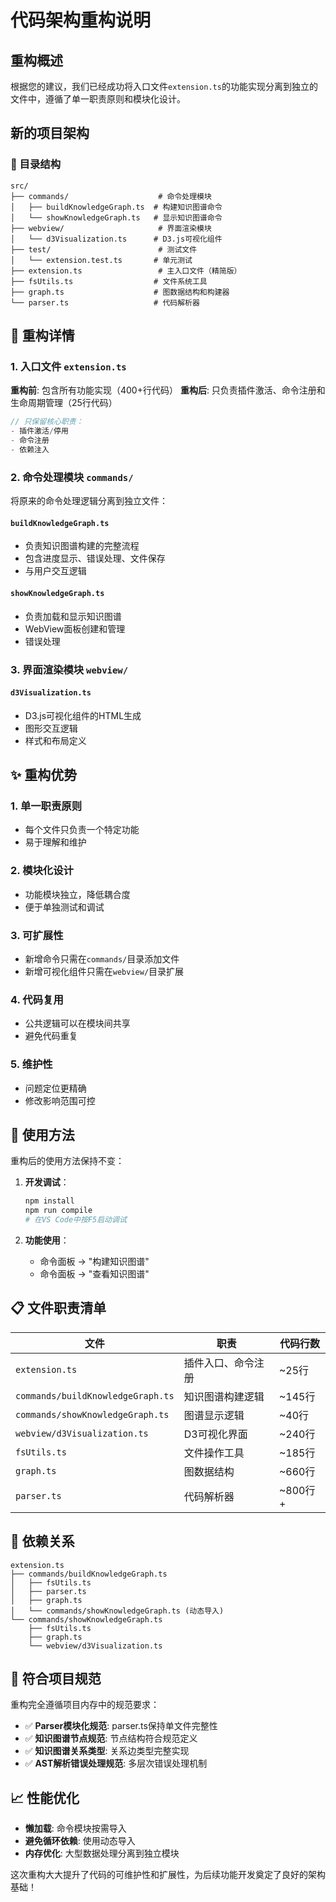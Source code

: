 # 代码架构重构说明

## 重构概述

根据您的建议，我们已经成功将入口文件`extension.ts`的功能实现分离到独立的文件中，遵循了单一职责原则和模块化设计。

## 新的项目架构

### 📁 目录结构

```
src/
├── commands/                    # 命令处理模块
│   ├── buildKnowledgeGraph.ts  # 构建知识图谱命令
│   └── showKnowledgeGraph.ts   # 显示知识图谱命令
├── webview/                     # 界面渲染模块
│   └── d3Visualization.ts      # D3.js可视化组件
├── test/                        # 测试文件
│   └── extension.test.ts       # 单元测试
├── extension.ts                 # 主入口文件（精简版）
├── fsUtils.ts                  # 文件系统工具
├── graph.ts                    # 图数据结构和构建器
└── parser.ts                   # 代码解析器
```

## 🔧 重构详情

### 1. 入口文件 `extension.ts`
**重构前**: 包含所有功能实现（400+行代码）
**重构后**: 只负责插件激活、命令注册和生命周期管理（25行代码）

```typescript
// 只保留核心职责：
- 插件激活/停用
- 命令注册
- 依赖注入
```

### 2. 命令处理模块 `commands/`
将原来的命令处理逻辑分离到独立文件：

#### `buildKnowledgeGraph.ts`
- 负责知识图谱构建的完整流程
- 包含进度显示、错误处理、文件保存
- 与用户交互逻辑

#### `showKnowledgeGraph.ts`
- 负责加载和显示知识图谱
- WebView面板创建和管理
- 错误处理

### 3. 界面渲染模块 `webview/`

#### `d3Visualization.ts`
- D3.js可视化组件的HTML生成
- 图形交互逻辑
- 样式和布局定义

## ✨ 重构优势

### 1. **单一职责原则**
- 每个文件只负责一个特定功能
- 易于理解和维护

### 2. **模块化设计**
- 功能模块独立，降低耦合度
- 便于单独测试和调试

### 3. **可扩展性**
- 新增命令只需在`commands/`目录添加文件
- 新增可视化组件只需在`webview/`目录扩展

### 4. **代码复用**
- 公共逻辑可以在模块间共享
- 避免代码重复

### 5. **维护性**
- 问题定位更精确
- 修改影响范围可控

## 🚀 使用方法

重构后的使用方法保持不变：

1. **开发调试**：
   ```bash
   npm install
   npm run compile
   # 在VS Code中按F5启动调试
   ```

2. **功能使用**：
   - 命令面板 → "构建知识图谱"
   - 命令面板 → "查看知识图谱"

## 📋 文件职责清单

| 文件 | 职责 | 代码行数 |
|------|------|----------|
| `extension.ts` | 插件入口、命令注册 | ~25行 |
| `commands/buildKnowledgeGraph.ts` | 知识图谱构建逻辑 | ~145行 |
| `commands/showKnowledgeGraph.ts` | 图谱显示逻辑 | ~40行 |
| `webview/d3Visualization.ts` | D3可视化界面 | ~240行 |
| `fsUtils.ts` | 文件操作工具 | ~185行 |
| `graph.ts` | 图数据结构 | ~660行 |
| `parser.ts` | 代码解析器 | ~800行+ |

## 🔄 依赖关系

```
extension.ts
├── commands/buildKnowledgeGraph.ts
│   ├── fsUtils.ts
│   ├── parser.ts
│   ├── graph.ts
│   └── commands/showKnowledgeGraph.ts (动态导入)
└── commands/showKnowledgeGraph.ts
    ├── fsUtils.ts
    ├── graph.ts
    └── webview/d3Visualization.ts
```

## 🎯 符合项目规范

重构完全遵循项目内存中的规范要求：

- ✅ **Parser模块化规范**: parser.ts保持单文件完整性
- ✅ **知识图谱节点规范**: 节点结构符合规范定义
- ✅ **知识图谱关系类型**: 关系边类型完整实现
- ✅ **AST解析错误处理规范**: 多层次错误处理机制

## 📈 性能优化

- **懒加载**: 命令模块按需导入
- **避免循环依赖**: 使用动态导入
- **内存优化**: 大型数据处理分离到独立模块

这次重构大大提升了代码的可维护性和扩展性，为后续功能开发奠定了良好的架构基础！